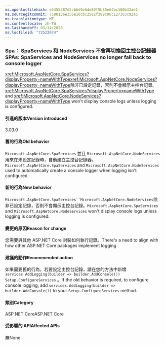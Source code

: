 ```yaml
---
ms.openlocfilehash: e5355387d5cb6d9e6de89f5b85e64bc100b32ae1
ms.sourcegitcommit: 7588136e355e10cbc2582f389c90c127363c02a5
ms.translationtype: MT
ms.contentlocale: zh-TW
ms.lasthandoff: 03/14/2020
ms.locfileid: "72522674"
---
```

### <a name="spas-spaservices-and-nodeservices-no-longer-fall-back-to-console-logger"></a><span data-ttu-id="23110-101">Spa： SpaServices 和 NodeServices 不會再切換回主控台記錄器</span><span class="sxs-lookup"><span data-stu-id="23110-101">SPAs: SpaServices and NodeServices no longer fall back to console logger</span></span>

<span data-ttu-id="23110-102"><xref:Microsoft.AspNetCore.SpaServices?displayProperty=nameWithType><xref:Microsoft.AspNetCore.NodeServices?displayProperty=nameWithType>除非已設定記錄，否則不會顯示主控台記錄。</span><span class="sxs-lookup"><span data-stu-id="23110-102"><xref:Microsoft.AspNetCore.SpaServices?displayProperty=nameWithType> and <xref:Microsoft.AspNetCore.NodeServices?displayProperty=nameWithType> won't display console logs unless logging is configured.</span></span>

#### <a name="version-introduced"></a><span data-ttu-id="23110-103">引進的版本</span><span class="sxs-lookup"><span data-stu-id="23110-103">Version introduced</span></span>

<span data-ttu-id="23110-104">3.0</span><span class="sxs-lookup"><span data-stu-id="23110-104">3.0</span></span>

#### <a name="old-behavior"></a><span data-ttu-id="23110-105">舊的行為</span><span class="sxs-lookup"><span data-stu-id="23110-105">Old behavior</span></span>

<span data-ttu-id="23110-106">`Microsoft.AspNetCore.SpaServices` 並且 `Microsoft.AspNetCore.NodeServices` 用來在未設定記錄時，自動建立主控台記錄器。</span><span class="sxs-lookup"><span data-stu-id="23110-106">`Microsoft.AspNetCore.SpaServices` and `Microsoft.AspNetCore.NodeServices` used to automatically create a console logger when logging isn't configured.</span></span>

#### <a name="new-behavior"></a><span data-ttu-id="23110-107">新的行為</span><span class="sxs-lookup"><span data-stu-id="23110-107">New behavior</span></span>

<span data-ttu-id="23110-108">`Microsoft.AspNetCore.SpaServices``Microsoft.AspNetCore.NodeServices`除非已設定記錄，否則不會顯示主控台記錄。</span><span class="sxs-lookup"><span data-stu-id="23110-108">`Microsoft.AspNetCore.SpaServices` and `Microsoft.AspNetCore.NodeServices` won't display console logs unless logging is configured.</span></span>

#### <a name="reason-for-change"></a><span data-ttu-id="23110-109">變更的原因</span><span class="sxs-lookup"><span data-stu-id="23110-109">Reason for change</span></span>

<span data-ttu-id="23110-110">您需要與其他 ASP.NET Core 封裝如何執行記錄。</span><span class="sxs-lookup"><span data-stu-id="23110-110">There's a need to align with how other ASP.NET Core packages implement logging.</span></span>

#### <a name="recommended-action"></a><span data-ttu-id="23110-111">建議的動作</span><span class="sxs-lookup"><span data-stu-id="23110-111">Recommended action</span></span>

<span data-ttu-id="23110-112">如果需要舊的行為，若要設定主控台記錄，請在您的方法中新增 `services.AddLogging(builder => builder.AddConsole())` `Setup.ConfigureServices` 。</span><span class="sxs-lookup"><span data-stu-id="23110-112">If the old behavior is required, to configure console logging, add `services.AddLogging(builder => builder.AddConsole())` to your `Setup.ConfigureServices` method.</span></span>

#### <a name="category"></a><span data-ttu-id="23110-113">類別</span><span class="sxs-lookup"><span data-stu-id="23110-113">Category</span></span>

<span data-ttu-id="23110-114">ASP.NET Core</span><span class="sxs-lookup"><span data-stu-id="23110-114">ASP.NET Core</span></span>

#### <a name="affected-apis"></a><span data-ttu-id="23110-115">受影響的 API</span><span class="sxs-lookup"><span data-stu-id="23110-115">Affected APIs</span></span>

<span data-ttu-id="23110-116">無</span><span class="sxs-lookup"><span data-stu-id="23110-116">None</span></span>

<!--

#### Affected APIs

Not detectable via API analysis

-->

